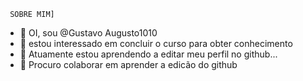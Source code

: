      SOBRE MIM]

- 👋 OI, sou @Gustavo Augusto1010
- 👀 estou interessado em concluir o curso para obter conhecimento
- 🌱 Atuamente estou aprendendo a editar meu perfil no github...
- 💞️ Procuro colaborar em aprender a edicão do github


